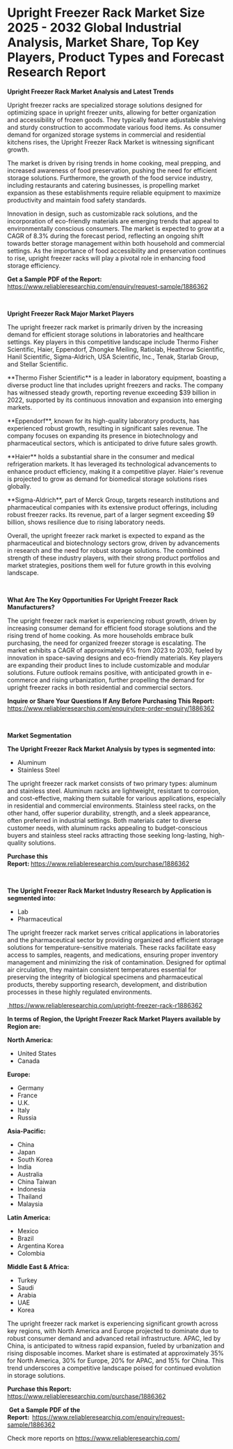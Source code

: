 <p><h1>Upright Freezer Rack Market Size 2025 - 2032 Global Industrial Analysis, Market Share, Top Key Players, Product Types and Forecast Research Report</h1></p><p><strong>Upright Freezer Rack Market Analysis and Latest Trends</strong></p>
<p><p>Upright freezer racks are specialized storage solutions designed for optimizing space in upright freezer units, allowing for better organization and accessibility of frozen goods. They typically feature adjustable shelving and sturdy construction to accommodate various food items. As consumer demand for organized storage systems in commercial and residential kitchens rises, the Upright Freezer Rack Market is witnessing significant growth. </p><p>The market is driven by rising trends in home cooking, meal prepping, and increased awareness of food preservation, pushing the need for efficient storage solutions. Furthermore, the growth of the food service industry, including restaurants and catering businesses, is propelling market expansion as these establishments require reliable equipment to maximize productivity and maintain food safety standards. </p><p>Innovation in design, such as customizable rack solutions, and the incorporation of eco-friendly materials are emerging trends that appeal to environmentally conscious consumers. The market is expected to grow at a CAGR of 8.3% during the forecast period, reflecting an ongoing shift towards better storage management within both household and commercial settings. As the importance of food accessibility and preservation continues to rise, upright freezer racks will play a pivotal role in enhancing food storage efficiency.</p></p>
<p><strong>Get a Sample PDF of the Report:&nbsp;</strong> <a href="https://www.reliableresearchiq.com/enquiry/request-sample/1886362?utm_campaign=2722&utm_medium=2&utm_source=Github&utm_content=ia&utm_term=28022025&utm_id=upright-freezer-rack">https://www.reliableresearchiq.com/enquiry/request-sample/1886362</a></p>
<p>&nbsp;</p>
<p><strong>Upright Freezer Rack Major Market Players</strong></p>
<p><p>The upright freezer rack market is primarily driven by the increasing demand for efficient storage solutions in laboratories and healthcare settings. Key players in this competitive landscape include Thermo Fisher Scientific, Haier, Eppendorf, Zhongke Meiling, Ratiolab, Heathrow Scientific, Hanil Scientific, Sigma-Aldrich, USA Scientific, Inc., Tenak, Starlab Group, and Stellar Scientific.</p><p>**Thermo Fisher Scientific** is a leader in laboratory equipment, boasting a diverse product line that includes upright freezers and racks. The company has witnessed steady growth, reporting revenue exceeding $39 billion in 2022, supported by its continuous innovation and expansion into emerging markets.</p><p>**Eppendorf**, known for its high-quality laboratory products, has experienced robust growth, resulting in significant sales revenue. The company focuses on expanding its presence in biotechnology and pharmaceutical sectors, which is anticipated to drive future sales growth.</p><p>**Haier** holds a substantial share in the consumer and medical refrigeration markets. It has leveraged its technological advancements to enhance product efficiency, making it a competitive player. Haier's revenue is projected to grow as demand for biomedical storage solutions rises globally.</p><p>**Sigma-Aldrich**, part of Merck Group, targets research institutions and pharmaceutical companies with its extensive product offerings, including robust freezer racks. Its revenue, part of a larger segment exceeding $9 billion, shows resilience due to rising laboratory needs.</p><p>Overall, the upright freezer rack market is expected to expand as the pharmaceutical and biotechnology sectors grow, driven by advancements in research and the need for robust storage solutions. The combined strength of these industry players, with their strong product portfolios and market strategies, positions them well for future growth in this evolving landscape.</p></p>
<p>&nbsp;</p>
<p><strong>What Are The Key Opportunities For Upright Freezer Rack Manufacturers?</strong></p>
<p><p>The upright freezer rack market is experiencing robust growth, driven by increasing consumer demand for efficient food storage solutions and the rising trend of home cooking. As more households embrace bulk purchasing, the need for organized freezer storage is escalating. The market exhibits a CAGR of approximately 6% from 2023 to 2030, fueled by innovation in space-saving designs and eco-friendly materials. Key players are expanding their product lines to include customizable and modular solutions. Future outlook remains positive, with anticipated growth in e-commerce and rising urbanization, further propelling the demand for upright freezer racks in both residential and commercial sectors.</p></p>
<p><strong>Inquire or Share Your Questions If Any Before Purchasing This Report:</strong> <a href="https://www.reliableresearchiq.com/enquiry/pre-order-enquiry/1886362?utm_campaign=2722&utm_medium=2&utm_source=Github&utm_content=ia&utm_term=28022025&utm_id=upright-freezer-rack">https://www.reliableresearchiq.com/enquiry/pre-order-enquiry/1886362</a></p>
<p>&nbsp;</p>
<p><strong>Market Segmentation</strong></p>
<p><strong>The Upright Freezer Rack Market Analysis by types is segmented into:</strong></p>
<p><ul><li>Aluminum</li><li>Stainless Steel</li></ul></p>
<p><p>The upright freezer rack market consists of two primary types: aluminum and stainless steel. Aluminum racks are lightweight, resistant to corrosion, and cost-effective, making them suitable for various applications, especially in residential and commercial environments. Stainless steel racks, on the other hand, offer superior durability, strength, and a sleek appearance, often preferred in industrial settings. Both materials cater to diverse customer needs, with aluminum racks appealing to budget-conscious buyers and stainless steel racks attracting those seeking long-lasting, high-quality solutions.</p></p>
<p><strong>Purchase this Report:&nbsp;</strong><a href="https://www.reliableresearchiq.com/purchase/1886362?utm_campaign=2722&utm_medium=2&utm_source=Github&utm_content=ia&utm_term=28022025&utm_id=upright-freezer-rack">https://www.reliableresearchiq.com/purchase/1886362</a></p>
<p>&nbsp;</p>
<p><strong>The Upright Freezer Rack Market Industry Research by Application is segmented into:</strong></p>
<p><ul><li>Lab</li><li>Pharmaceutical</li></ul></p>
<p><p>The upright freezer rack market serves critical applications in laboratories and the pharmaceutical sector by providing organized and efficient storage solutions for temperature-sensitive materials. These racks facilitate easy access to samples, reagents, and medications, ensuring proper inventory management and minimizing the risk of contamination. Designed for optimal air circulation, they maintain consistent temperatures essential for preserving the integrity of biological specimens and pharmaceutical products, thereby supporting research, development, and distribution processes in these highly regulated environments.</p></p>
<p><a href="https://www.reliableresearchiq.com/upright-freezer-rack-r1886362?utm_campaign=2722&utm_medium=2&utm_source=Github&utm_content=ia&utm_term=28022025&utm_id=upright-freezer-rack">&nbsp;https://www.reliableresearchiq.com/upright-freezer-rack-r1886362</a></p>
<p><strong>In terms of Region, the Upright Freezer Rack Market Players available by Region are:</strong></p>
<p>
    <p> <strong> North America: </strong>
        <ul>
            <li>United States</li>
            <li>Canada</li>
        </ul>
        </p> 
    <p> <strong> Europe: </strong>
        <ul>
            <li>Germany</li>
            <li>France</li>
            <li>U.K.</li>
            <li>Italy</li>
            <li>Russia</li>
        </ul>
        </p> 
    <p> <strong> Asia-Pacific: </strong>
        <ul>
            <li>China</li>
            <li>Japan</li>
            <li>South Korea</li>
            <li>India</li>
            <li>Australia</li>
            <li>China Taiwan</li>
            <li>Indonesia</li>
            <li>Thailand</li>
            <li>Malaysia</li>
        </ul>
        </p> 
    <p> <strong> Latin America: </strong>
        <ul>
            <li>Mexico</li>
            <li>Brazil</li>
            <li>Argentina Korea</li>
            <li>Colombia</li>
        </ul>
        </p> 
    <p> <strong> Middle East & Africa: </strong>
        <ul>
            <li>Turkey</li>
            <li>Saudi</li>
            <li>Arabia</li>
            <li>UAE</li>
            <li>Korea</li>
        </ul>
    </p>
    </p>
<p><p>The upright freezer rack market is experiencing significant growth across key regions, with North America and Europe projected to dominate due to robust consumer demand and advanced retail infrastructure. APAC, led by China, is anticipated to witness rapid expansion, fueled by urbanization and rising disposable incomes. Market share is estimated at approximately 35% for North America, 30% for Europe, 20% for APAC, and 15% for China. This trend underscores a competitive landscape poised for continued evolution in storage solutions.</p></p>
<p><strong>Purchase this Report: </strong><a href="https://www.reliableresearchiq.com/purchase/1886362?utm_campaign=2722&utm_medium=2&utm_source=Github&utm_content=ia&utm_term=28022025&utm_id=upright-freezer-rack">https://www.reliableresearchiq.com/purchase/1886362</a></p>
<p>&nbsp;<strong>Get a Sample PDF of the Report:&nbsp;&nbsp;</strong><a href="https://www.reliableresearchiq.com/enquiry/request-sample/1886362?utm_campaign=2722&utm_medium=2&utm_source=Github&utm_content=ia&utm_term=28022025&utm_id=upright-freezer-rack">https://www.reliableresearchiq.com/enquiry/request-sample/1886362</a></p>
<p><strong></strong></p>
<p>Check more reports on <a href="https://www.reliableresearchiq.com/?utm_campaign=2722&utm_medium=2&utm_source=Github&utm_content=ia&utm_term=28022025&utm_id=upright-freezer-rack">https://www.reliableresearchiq.com/</a></p>